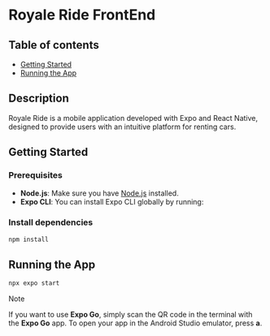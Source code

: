 # Royale Ride FrontEnd

## Table of contents
- [Getting Started](#getting-started)
- [Running the App](#running-the-app)

## Description
Royale Ride is a mobile application developed with Expo and React Native, designed to provide users with an intuitive platform for renting cars.

## Getting Started

### Prerequisites

- **Node.js**: Make sure you have [Node.js](https://nodejs.org/) installed.
- **Expo CLI**: You can install Expo CLI globally by running:

### Install dependencies
```bash
npm install
```

## Running the App
```bash
npx expo start
```

> [!NOTE]
> If you want to use **Expo Go**, simply scan the QR code in the terminal with the **Expo Go** app. To open your app in the Android Studio emulator, press **a**.
